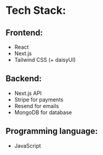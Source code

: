 # Tech Stack:
## Frontend: 
- React 
- Next.js 
- Tailwind CSS (+ daisyUI)

## Backend: 
- Next.js API 
- Stripe for payments 
- Resend for emails 
- MongoDB for database

## Programming language: 
- JavaScript